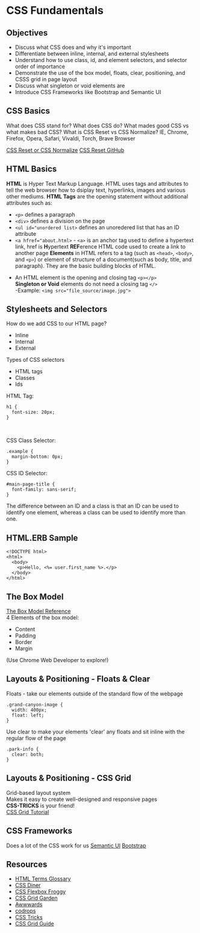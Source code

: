 # CSS Fundamentals

## Objectives

* Discuss what CSS does and why it's important
* Differentiate between inline, internal, and external stylesheets
* Understand how to use class, id, and element selectors, and selector order of importance
* Demonstrate the use of the box model, floats, clear, positioning, and CSSS grid in page layout
* Discuss what singleton or void elements are
* Introduce CSS Frameworks like Bootstrap and Semantic UI

## CSS Basics
What does CSS stand for?
What does CSS do?
What mades good CSS vs what makes bad CSS?
What is CSS Reset vs CSS Normalize? IE, Chrome, Firefox, Opera, Safari, Vivaldi, Torch, Brave Browser

[CSS Reset or CSS Normalize](https://medium.com/@elad/normalize-css-or-css-reset-9d75175c5d1e)
[CSS Reset GitHub](https://gist.github.com/DavidWells/18e73022e723037a50d6)


## HTML Basics
**HTML** is Hyper Text Markup Language. HTML uses tags and attributes to tell the web browser how to dsiplay text, hyperlinks, images and various other mediums. 
**HTML Tags** are the opening statement without additional attributes such as:
* ```<p>``` defines a paragraph
* ```<div>``` defines a division on the page
* ```<ul id="unordered list>``` defines an unoredered list that has an ID attribute
* ```<a hfref="about.html>``` -  ```<a>``` is an anchor tag used to define a hypertext link, href is **H**ypertext **REF**erence HTML code used to create a link to another page
**Elements** in HTML refers to a tag (such as ```<head>```, ```<body>```, and ```<p>```) or element of structure of a document(such as body, title, and paragraph). They are the basic building blocks of HTML.
- An HTML element is the opening and closing tag ```<p></p>```</br>
**Singleton or Void** elements do not need a closing tag ```</>```</br>
-Example: ```<img src="file_source/image.jpg">```

## Stylesheets and Selectors

How do we add CSS to our HTML page?
* Inline
* Internal 
* External 

Types of CSS selectors
* HTML tags
* Classes
* Ids

HTML Tag:
```
h1 {
  font-size: 20px;
}
```
</br>

CSS Class Selector:
```
.example {
  margin-bottom: 0px;
}
```

CSS ID Selector:
```
#main-page-title {
  font-family: sans-serif;
}

```

The difference between an ID and a class is that an ID can be used to identify one element, whereas a class can be used to identify more than one.

## HTML.ERB Sample
```
<!DOCTYPE html>
<html>
  <body>
    <p>Hello, <%= user.first_name %>.</p>
  </body>
</html>
```

## The Box Model
[The Box Model Reference](https://internetingishard.com/html-and-css/css-box-model/)</br>
4 Elements of the box model:
* Content
* Padding
* Border
* Margin

(Use Chrome Web Developer to explore!)

## Layouts & Positioning - Floats & Clear
Floats - take our elements outside of the standard flow of the webpage
```
.grand-canyon-image {
  width: 400px;
  float: left;
}
```
Use clear to make your elements 'clear' any floats and sit inline with the regular flow of the page
```
.park-info {
  clear: both;
}
```
## Layouts & Positioning - CSS Grid
Grid-based layout system</br>
Makes it easy to create well-designed and responsive pages</br>
**CSS-TRICKS** is your friend!</br>
[CSS Grid Tutorial](https://css-tricks.com/snippets/css/complete-guide-grid/)<br>


## CSS Frameworks

Does a lot of the CSS work for us
[Semantic UI](https://semantic-ui.com/)
[Bootstrap](https://getbootstrap.com/)

## Resources

- [HTML Terms Glossary](http://www.scriptingmaster.com/html/HTML-terms-glossary.asp)
- [CSS Diner](https://flukeout.github.io/)
- [CSS Flexbox Froggy](https://flexboxfroggy.com/)
- [CSS Grid Garden](http://cssgridgarden.com/)
- [Awwwards](https://www.awwwards.com/)
- [codrops](https://tympanus.net/codrops/css_reference/)
- [CSS Tricks](https://css-tricks.com/)
- [CSS Grid Guide](https://css-tricks.com/snippets/css/complete-guide-grid/)
